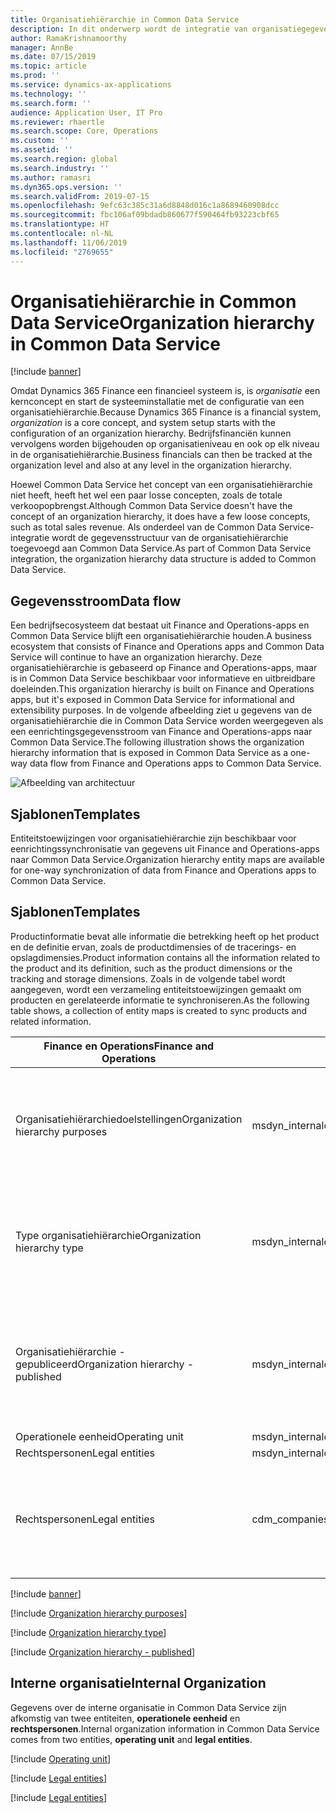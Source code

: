 ```yaml
---
title: Organisatiehiërarchie in Common Data Service
description: In dit onderwerp wordt de integratie van organisatiegegevens tussen Finance and Operations-apps en Common Data Service beschreven.
author: RamaKrishnamoorthy
manager: AnnBe
ms.date: 07/15/2019
ms.topic: article
ms.prod: ''
ms.service: dynamics-ax-applications
ms.technology: ''
ms.search.form: ''
audience: Application User, IT Pro
ms.reviewer: rhaertle
ms.search.scope: Core, Operations
ms.custom: ''
ms.assetid: ''
ms.search.region: global
ms.search.industry: ''
ms.author: ramasri
ms.dyn365.ops.version: ''
ms.search.validFrom: 2019-07-15
ms.openlocfilehash: 9efc63c385c31a6d8848d016c1a8689460908dcc
ms.sourcegitcommit: fbc106af09bdadb860677f590464fb93223cbf65
ms.translationtype: HT
ms.contentlocale: nl-NL
ms.lasthandoff: 11/06/2019
ms.locfileid: "2769655"
---
```

# <a name="organization-hierarchy-in-common-data-service"></a><span data-ttu-id="b01bd-103">Organisatiehiërarchie in Common Data Service</span><span class="sxs-lookup"><span data-stu-id="b01bd-103">Organization hierarchy in Common Data Service</span></span>

[!include [banner](../includes/banner.md)]

<span data-ttu-id="b01bd-104">Omdat Dynamics 365 Finance een financieel systeem is, is *organisatie* een kernconcept en start de systeeminstallatie met de configuratie van een organisatiehiërarchie.</span><span class="sxs-lookup"><span data-stu-id="b01bd-104">Because Dynamics 365 Finance is a financial system, *organization* is a core concept, and system setup starts with the configuration of an organization hierarchy.</span></span> <span data-ttu-id="b01bd-105">Bedrijfsfinanciën kunnen vervolgens worden bijgehouden op organisatieniveau en ook op elk niveau in de organisatiehiërarchie.</span><span class="sxs-lookup"><span data-stu-id="b01bd-105">Business financials can then be tracked at the organization level and also at any level in the organization hierarchy.</span></span>

<span data-ttu-id="b01bd-106">Hoewel Common Data Service het concept van een organisatiehiërarchie niet heeft, heeft het wel een paar losse concepten, zoals de totale verkoopopbrengst.</span><span class="sxs-lookup"><span data-stu-id="b01bd-106">Although Common Data Service doesn't have the concept of an organization hierarchy, it does have a few loose concepts, such as total sales revenue.</span></span> <span data-ttu-id="b01bd-107">Als onderdeel van de Common Data Service-integratie wordt de gegevensstructuur van de organisatiehiërarchie toegevoegd aan Common Data Service.</span><span class="sxs-lookup"><span data-stu-id="b01bd-107">As part of Common Data Service integration, the organization hierarchy data structure is added to Common Data Service.</span></span>

## <a name="data-flow"></a><span data-ttu-id="b01bd-108">Gegevensstroom</span><span class="sxs-lookup"><span data-stu-id="b01bd-108">Data flow</span></span>

<span data-ttu-id="b01bd-109">Een bedrijfsecosysteem dat bestaat uit Finance and Operations-apps en Common Data Service blijft een organisatiehiërarchie houden.</span><span class="sxs-lookup"><span data-stu-id="b01bd-109">A business ecosystem that consists of Finance and Operations apps and Common Data Service will continue to have an organization hierarchy.</span></span> <span data-ttu-id="b01bd-110">Deze organisatiehiërarchie is gebaseerd op Finance and Operations-apps, maar is in Common Data Service beschikbaar voor informatieve en uitbreidbare doeleinden.</span><span class="sxs-lookup"><span data-stu-id="b01bd-110">This organization hierarchy is built on Finance and Operations apps, but it's exposed in Common Data Service for informational and extensibility purposes.</span></span> <span data-ttu-id="b01bd-111">In de volgende afbeelding ziet u gegevens van de organisatiehiërarchie die in Common Data Service worden weergegeven als een eenrichtingsgegevensstroom van Finance and Operations-apps naar Common Data Service.</span><span class="sxs-lookup"><span data-stu-id="b01bd-111">The following illustration shows the organization hierarchy information that is exposed in Common Data Service as a one-way data flow from Finance and Operations apps to Common Data Service.</span></span>

![Afbeelding van architectuur](media/dual-write-data-flow.png)

## <a name="templates"></a><span data-ttu-id="b01bd-113">Sjablonen</span><span class="sxs-lookup"><span data-stu-id="b01bd-113">Templates</span></span>

<span data-ttu-id="b01bd-114">Entiteitstoewijzingen voor organisatiehiërarchie zijn beschikbaar voor eenrichtingssynchronisatie van gegevens uit Finance and Operations-apps naar Common Data Service.</span><span class="sxs-lookup"><span data-stu-id="b01bd-114">Organization hierarchy entity maps are available for one-way synchronization of data from Finance and Operations apps to Common Data Service.</span></span>

## <a name="templates"></a><span data-ttu-id="b01bd-115">Sjablonen</span><span class="sxs-lookup"><span data-stu-id="b01bd-115">Templates</span></span>

<span data-ttu-id="b01bd-116">Productinformatie bevat alle informatie die betrekking heeft op het product en de definitie ervan, zoals de productdimensies of de tracerings- en opslagdimensies.</span><span class="sxs-lookup"><span data-stu-id="b01bd-116">Product information contains all the information related to the product and its definition, such as the product dimensions or the tracking and storage dimensions.</span></span> <span data-ttu-id="b01bd-117">Zoals in de volgende tabel wordt aangegeven, wordt een verzameling entiteitstoewijzingen gemaakt om producten en gerelateerde informatie te synchroniseren.</span><span class="sxs-lookup"><span data-stu-id="b01bd-117">As the following table shows, a collection of entity maps is created to sync products and related information.</span></span>

<span data-ttu-id="b01bd-118">Finance en Operations</span><span class="sxs-lookup"><span data-stu-id="b01bd-118">Finance and Operations</span></span> | <span data-ttu-id="b01bd-119">Andere Dynamics 365-apps</span><span class="sxs-lookup"><span data-stu-id="b01bd-119">Other Dynamics 365 apps</span></span> | <span data-ttu-id="b01bd-120">Beschrijving</span><span class="sxs-lookup"><span data-stu-id="b01bd-120">Description</span></span>
-----------------------|--------------------------------|---
<span data-ttu-id="b01bd-121">Organisatiehiërarchiedoelstellingen</span><span class="sxs-lookup"><span data-stu-id="b01bd-121">Organization hierarchy purposes</span></span> | <span data-ttu-id="b01bd-122">msdyn_internalorganizationhierarchypurposes</span><span class="sxs-lookup"><span data-stu-id="b01bd-122">msdyn_internalorganizationhierarchypurposes</span></span> | <span data-ttu-id="b01bd-123">Deze sjabloon biedt synchronisatie in één richting van de entiteit Doel van organisatiehiërarchie.</span><span class="sxs-lookup"><span data-stu-id="b01bd-123">This template provides one-way synchronization of the Organization Hierarchy Purpose entity.</span></span>
<span data-ttu-id="b01bd-124">Type organisatiehiërarchie</span><span class="sxs-lookup"><span data-stu-id="b01bd-124">Organization hierarchy type</span></span> | <span data-ttu-id="b01bd-125">msdyn_internalorganizationhierarchytypes</span><span class="sxs-lookup"><span data-stu-id="b01bd-125">msdyn_internalorganizationhierarchytypes</span></span> | <span data-ttu-id="b01bd-126">Deze sjabloon biedt synchronisatie in één richting van de entiteit Type organisatiehiërarchie.</span><span class="sxs-lookup"><span data-stu-id="b01bd-126">This template provides one-way synchronization of the Organization Hierarchy Type entity.</span></span>
<span data-ttu-id="b01bd-127">Organisatiehiërarchie - gepubliceerd</span><span class="sxs-lookup"><span data-stu-id="b01bd-127">Organization hierarchy - published</span></span> | <span data-ttu-id="b01bd-128">msdyn_internalorganizationhierarchies</span><span class="sxs-lookup"><span data-stu-id="b01bd-128">msdyn_internalorganizationhierarchies</span></span> | <span data-ttu-id="b01bd-129">Deze sjabloon biedt synchronisatie in één richting van de entiteit Gepubliceerde organisatiehiërarchie.</span><span class="sxs-lookup"><span data-stu-id="b01bd-129">This template provides one-way synchronization of the Organization Hierarchy Published entity.</span></span>
<span data-ttu-id="b01bd-130">Operationele eenheid</span><span class="sxs-lookup"><span data-stu-id="b01bd-130">Operating unit</span></span> | <span data-ttu-id="b01bd-131">msdyn_internalorganizations</span><span class="sxs-lookup"><span data-stu-id="b01bd-131">msdyn_internalorganizations</span></span> | 
<span data-ttu-id="b01bd-132">Rechtspersonen</span><span class="sxs-lookup"><span data-stu-id="b01bd-132">Legal entities</span></span> | <span data-ttu-id="b01bd-133">msdyn_internalorganizations</span><span class="sxs-lookup"><span data-stu-id="b01bd-133">msdyn_internalorganizations</span></span> | 
<span data-ttu-id="b01bd-134">Rechtspersonen</span><span class="sxs-lookup"><span data-stu-id="b01bd-134">Legal entities</span></span> | <span data-ttu-id="b01bd-135">cdm_companies</span><span class="sxs-lookup"><span data-stu-id="b01bd-135">cdm_companies</span></span> | <span data-ttu-id="b01bd-136">Biedt bidirectionele synchronisatie van gegevens over rechtspersonen (bedrijven).</span><span class="sxs-lookup"><span data-stu-id="b01bd-136">Provides bidirectional synchronization of legal entity (company) information.</span></span>


[!include [banner](../includes/dual-write-symbols.md)]

[!include [Organization hierarchy purposes](dual-write/OrganizationHierarchyPurpose-msdyn-internalorganizationhierarchypurposes.md)]

[!include [Organization hierarchy type](dual-write/OrganizationHierarchyType-msdyn-internalorganizationhierarchytypes.md)]

[!include [Organization hierarchy - published](dual-write/OrganizationHierarchyPublished-msdyn-internalorganizationhierarchies.md)]

## <a name="internal-organization"></a><span data-ttu-id="b01bd-137">Interne organisatie</span><span class="sxs-lookup"><span data-stu-id="b01bd-137">Internal Organization</span></span>

<span data-ttu-id="b01bd-138">Gegevens over de interne organisatie in Common Data Service zijn afkomstig van twee entiteiten, **operationele eenheid** en **rechtspersonen**.</span><span class="sxs-lookup"><span data-stu-id="b01bd-138">Internal organization information in Common Data Service comes from two entities, **operating unit** and **legal entities**.</span></span>

[!include [Operating unit](dual-write/OperatingUnit-msdyn-internalorganizations.md)]

[!include [Legal entities](dual-write/LegalEntities-msdyn-internalorganizations.md)]

[!include [Legal entities](dual-write/LegalEntities-Companies.md)]

